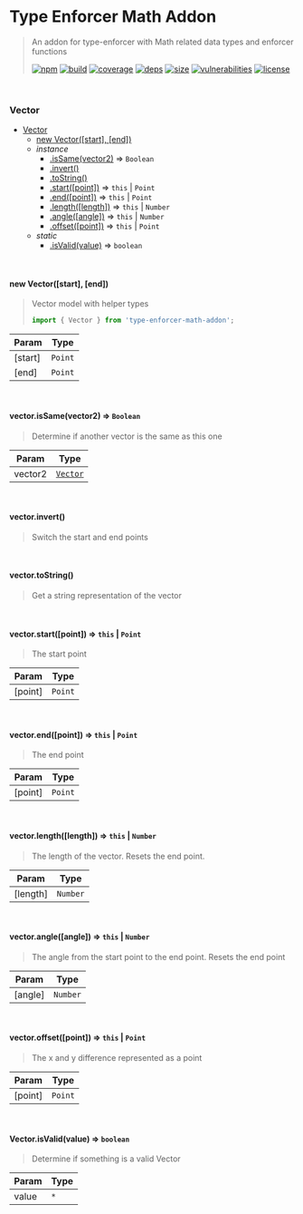 # Type Enforcer Math Addon

> An addon for type-enforcer with Math related data types and enforcer functions
>
> [![npm][npm]][npm-url]
[![build][build]][build-url]
[![coverage][coverage]][coverage-url]
[![deps][deps]][deps-url]
[![size][size]][size-url]
[![vulnerabilities][vulnerabilities]][vulnerabilities-url]
[![license][license]][license-url]


<br><a name="Vector"></a>

### Vector

* [Vector](#Vector)
    * [new Vector([start], [end])](#new_Vector_new)
    * _instance_
        * [.isSame(vector2)](#Vector+isSame) ⇒ <code>Boolean</code>
        * [.invert()](#Vector+invert)
        * [.toString()](#Vector+toString)
        * [.start([point])](#Vector+start) ⇒ <code>this</code> \| <code>Point</code>
        * [.end([point])](#Vector+end) ⇒ <code>this</code> \| <code>Point</code>
        * [.length([length])](#Vector+length) ⇒ <code>this</code> \| <code>Number</code>
        * [.angle([angle])](#Vector+angle) ⇒ <code>this</code> \| <code>Number</code>
        * [.offset([point])](#Vector+offset) ⇒ <code>this</code> \| <code>Point</code>
    * _static_
        * [.isValid(value)](#Vector.isValid) ⇒ <code>boolean</code>


<br><a name="new_Vector_new"></a>

#### new Vector([start], [end])
> Vector model with helper types> > ``` javascript> import { Vector } from 'type-enforcer-math-addon';> ```


| Param | Type |
| --- | --- |
| [start] | <code>Point</code> | 
| [end] | <code>Point</code> | 


<br><a name="Vector+isSame"></a>

#### vector.isSame(vector2) ⇒ <code>Boolean</code>
> Determine if another vector is the same as this one


| Param | Type |
| --- | --- |
| vector2 | [<code>Vector</code>](#Vector) | 


<br><a name="Vector+invert"></a>

#### vector.invert()
> Switch the start and end points


<br><a name="Vector+toString"></a>

#### vector.toString()
> Get a string representation of the vector


<br><a name="Vector+start"></a>

#### vector.start([point]) ⇒ <code>this</code> \| <code>Point</code>
> The start point


| Param | Type |
| --- | --- |
| [point] | <code>Point</code> | 


<br><a name="Vector+end"></a>

#### vector.end([point]) ⇒ <code>this</code> \| <code>Point</code>
> The end point


| Param | Type |
| --- | --- |
| [point] | <code>Point</code> | 


<br><a name="Vector+length"></a>

#### vector.length([length]) ⇒ <code>this</code> \| <code>Number</code>
> The length of the vector. Resets the end point.


| Param | Type |
| --- | --- |
| [length] | <code>Number</code> | 


<br><a name="Vector+angle"></a>

#### vector.angle([angle]) ⇒ <code>this</code> \| <code>Number</code>
> The angle from the start point to the end point. Resets the end point


| Param | Type |
| --- | --- |
| [angle] | <code>Number</code> | 


<br><a name="Vector+offset"></a>

#### vector.offset([point]) ⇒ <code>this</code> \| <code>Point</code>
> The x and y difference represented as a point


| Param | Type |
| --- | --- |
| [point] | <code>Point</code> | 


<br><a name="Vector.isValid"></a>

#### Vector.isValid(value) ⇒ <code>boolean</code>
> Determine if something is a valid Vector


| Param | Type |
| --- | --- |
| value | <code>\*</code> | 


[npm]: https://img.shields.io/npm/v/type-enforcer-math-addon.svg
[npm-url]: https://npmjs.com/package/type-enforcer-math-addon
[build]: https://travis-ci.org/DarrenPaulWright/type-enforcer-math-addon.svg?branch&#x3D;master
[build-url]: https://travis-ci.org/DarrenPaulWright/type-enforcer-math-addon
[coverage]: https://coveralls.io/repos/github/DarrenPaulWright/type-enforcer-math-addon/badge.svg?branch&#x3D;master
[coverage-url]: https://coveralls.io/github/DarrenPaulWright/type-enforcer-math-addon?branch&#x3D;master
[deps]: https://david-dm.org/darrenpaulwright/type-enforcer-math-addon.svg
[deps-url]: https://david-dm.org/darrenpaulwright/type-enforcer-math-addon
[size]: https://packagephobia.now.sh/badge?p&#x3D;type-enforcer-math-addon
[size-url]: https://packagephobia.now.sh/result?p&#x3D;type-enforcer-math-addon
[vulnerabilities]: https://snyk.io/test/github/DarrenPaulWright/type-enforcer-math-addon/badge.svg?targetFile&#x3D;package.json
[vulnerabilities-url]: https://snyk.io/test/github/DarrenPaulWright/type-enforcer-math-addon?targetFile&#x3D;package.json
[license]: https://img.shields.io/github/license/DarrenPaulWright/type-enforcer-math-addon.svg
[license-url]: https://npmjs.com/package/type-enforcer-math-addon/LICENSE.md

